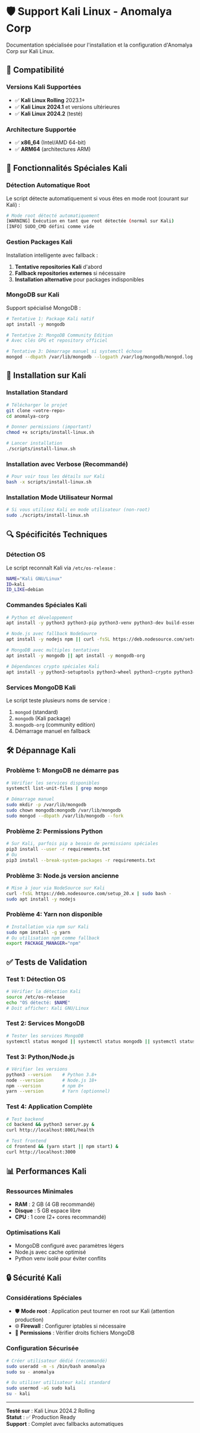 # 🛡️ Support Kali Linux - Anomalya Corp

Documentation spécialisée pour l'installation et la configuration d'Anomalya Corp sur Kali Linux.

## 🎯 Compatibilité

### Versions Kali Supportées
- ✅ **Kali Linux Rolling** 2023.1+
- ✅ **Kali Linux 2024.1** et versions ultérieures
- ✅ **Kali Linux 2024.2** (testé)

### Architecture Supportée
- ✅ **x86_64** (Intel/AMD 64-bit)
- ✅ **ARM64** (architectures ARM)

## 🔧 Fonctionnalités Spéciales Kali

### Détection Automatique Root
Le script détecte automatiquement si vous êtes en mode root (courant sur Kali) :

```bash
# Mode root détecté automatiquement
[WARNING] Exécution en tant que root détectée (normal sur Kali)
[INFO] SUDO_CMD défini comme vide
```

### Gestion Packages Kali
Installation intelligente avec fallback :

1. **Tentative repositories Kali** d'abord
2. **Fallback repositories externes** si nécessaire  
3. **Installation alternative** pour packages indisponibles

### MongoDB sur Kali
Support spécialisé MongoDB :

```bash
# Tentative 1: Package Kali natif
apt install -y mongodb

# Tentative 2: MongoDB Community Edition
# Avec clés GPG et repository officiel

# Tentative 3: Démarrage manuel si systemctl échoue
mongod --dbpath /var/lib/mongodb --logpath /var/log/mongodb/mongod.log --fork
```

## 🚀 Installation sur Kali

### Installation Standard
```bash
# Télécharger le projet
git clone <votre-repo>
cd anomalya-corp

# Donner permissions (important)
chmod +x scripts/install-linux.sh

# Lancer installation
./scripts/install-linux.sh
```

### Installation avec Verbose (Recommandé)
```bash
# Pour voir tous les détails sur Kali
bash -x scripts/install-linux.sh
```

### Installation Mode Utilisateur Normal
```bash
# Si vous utilisez Kali en mode utilisateur (non-root)
sudo ./scripts/install-linux.sh
```

## 🔍 Spécificités Techniques

### Détection OS
Le script reconnaît Kali via `/etc/os-release` :
```bash
NAME="Kali GNU/Linux"
ID=kali
ID_LIKE=debian
```

### Commandes Spéciales Kali
```bash
# Python et développement
apt install -y python3 python3-pip python3-venv python3-dev build-essential

# Node.js avec fallback NodeSource
apt install -y nodejs npm || curl -fsSL https://deb.nodesource.com/setup_20.x | bash -

# MongoDB avec multiples tentatives
apt install -y mongodb || apt install -y mongodb-org

# Dépendances crypto spéciales Kali
apt install -y python3-setuptools python3-wheel python3-crypto python3-cryptography
```

### Services MongoDB Kali
Le script teste plusieurs noms de service :
1. `mongod` (standard)
2. `mongodb` (Kali package)
3. `mongodb-org` (community edition)
4. Démarrage manuel en fallback

## 🛠️ Dépannage Kali

### Problème 1: MongoDB ne démarre pas
```bash
# Vérifier les services disponibles
systemctl list-unit-files | grep mongo

# Démarrage manuel
sudo mkdir -p /var/lib/mongodb
sudo chown mongodb:mongodb /var/lib/mongodb
sudo mongod --dbpath /var/lib/mongodb --fork
```

### Problème 2: Permissions Python
```bash
# Sur Kali, parfois pip a besoin de permissions spéciales
pip3 install --user -r requirements.txt
# Ou
pip3 install --break-system-packages -r requirements.txt
```

### Problème 3: Node.js version ancienne
```bash
# Mise à jour via NodeSource sur Kali
curl -fsSL https://deb.nodesource.com/setup_20.x | sudo bash -
sudo apt install -y nodejs
```

### Problème 4: Yarn non disponible  
```bash
# Installation via npm sur Kali
sudo npm install -g yarn
# Ou utilisation npm comme fallback
export PACKAGE_MANAGER="npm"
```

## ✅ Tests de Validation

### Test 1: Détection OS
```bash
# Vérifier la détection Kali
source /etc/os-release
echo "OS détecté: $NAME"
# Doit afficher: Kali GNU/Linux
```

### Test 2: Services MongoDB
```bash
# Tester les services MongoDB
systemctl status mongod || systemctl status mongodb || systemctl status mongodb-org
```

### Test 3: Python/Node.js
```bash
# Vérifier les versions
python3 --version    # Python 3.8+
node --version       # Node.js 18+
npm --version        # npm 8+
yarn --version       # Yarn (optionnel)
```

### Test 4: Application Complète
```bash
# Test backend
cd backend && python3 server.py &
curl http://localhost:8001/health

# Test frontend  
cd frontend && (yarn start || npm start) &
curl http://localhost:3000
```

## 📊 Performances Kali

### Ressources Minimales
- **RAM** : 2 GB (4 GB recommandé)
- **Disque** : 5 GB espace libre  
- **CPU** : 1 core (2+ cores recommandé)

### Optimisations Kali
- MongoDB configuré avec paramètres légers
- Node.js avec cache optimisé
- Python venv isolé pour éviter conflits

## 🔒 Sécurité Kali

### Considérations Spéciales
- 🛡️ **Mode root** : Application peut tourner en root sur Kali (attention production)
- 🌐 **Firewall** : Configurer iptables si nécessaire  
- 🔐 **Permissions** : Vérifier droits fichiers MongoDB

### Configuration Sécurisée
```bash
# Créer utilisateur dédié (recommandé)
sudo useradd -m -s /bin/bash anomalya
sudo su - anomalya

# Ou utiliser utilisateur kali standard
sudo usermod -aG sudo kali
su - kali
```

---

**Testé sur** : Kali Linux 2024.2 Rolling  
**Statut** : ✅ Production Ready  
**Support** : Complet avec fallbacks automatiques